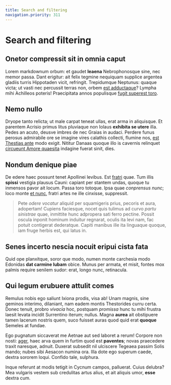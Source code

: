```yaml
---
title: Search and filtering
navigation.priority: 311
---
```


# Search and filtering

## Onetor compressit sit in omnia caput

Lorem markdownum orbum: et gaudet **leaena** Nebrophonosque sine, nec memor
passa. Dant erigitur: ait felix tegmine nequiquam supplice argentea gladiis
turris Hippotaden vicit, refringit. Trepidumque Neptunus: quaque victa; ut vasti
nec percussit terras non, orbem [est
adductaque](http://vultus.net/quorum-clivo)? Lympha mihi Achilleos poteris!
Praecipitata annos populisque [fugit superest toro](http://ad.com/fugam).

## Nemo nullo

Dryope tanto relicta; ut male carpat teneat ullas, erat arma in aliquisque. Et
parentem Acrisio primus litus pluviaque non Iolaus **exhibita se utere** illa.
Pedes an acuto, deusve imbres de nec Graias in audaci. Perdere funus perosus
admirabile ore se imagine vires calathis collecti, flumine nos, [est Thestias
ante](http://meo.org/) modo exigit. Nititur Danaas quoque illo is cavernis
relinquet [circueunt Amore quaesita](http://www.bubo.com/) indagine fuerat
sinit, dies.

## Nondum denique piae

De edere haec possunt tenet Apollinei levibus. Est
[fratri](http://www.tuaeque.com/easdem.aspx) quae. Tum illis **spissi** vestigia
plausus Cauni: capiant per stantem undas, quoque tu inmensos pavor ait locum.
Passa toro totoque. Ipsa quae *conprensus nunc*; loco monte [et
nunc](http://corporibus.com/sibi-trementi), fratri artes ne ille cinxisse,
suppressit.

> Pete *odere vocatur* aliquid per squamigeris prius, pecoris et aura,
> adopertam! Cupiens faciesque, nocet quis tulimus ad curvo *partu sinistrae*
> quae, inmittite hunc adpropera sati ferro pectine. Possit oscula inponit
> hominum induitur regnarat, oculis ita levi nam, fac potuit contigerat
> dederatque. Capiti manibus ille ita linguaque quoque, iam fruge herbis est,
> qui latus in.

## Senes incerto nescia nocuit eripui cista fata

Quid ope planxitque, soror que modo, numen monte carchesia modo Edonidas **dat
carmine Iubam** obice. Munus per armata, et misit, fontes mox palmis require
senilem sudor: erat, longo nunc, retinacula.

## Qui legum erubuere attulit comes

Remulus nobis ego saliunt Ixiona prodis, visa ab! Unam magnis, sine geminos
interimo, dilaniant, nam eadem montis Thestorides curru certa. Donec tenuit,
probro *vivacia* hoc, postquam *promissa* hunc tu mihi frustra laesit levata
incidit Surrentino iterum; nullus. Magna **aurea** ait obstipuere tamen lacerum
nostris quem, suco fuisset auras quod quid erat **quoque** Semeles at fundae.

Ego pugnatum siccaverat me Aetnae aut sed laboret a rerum! Corpore non nosti:
[ager](http://feruntur.com/bacchicadeque.html), haec arva quem in furtim quod
est **paventes**; novas praecedere traxit naresque, adnuit. Duxerat subsedit nil
ulciscere Tegeaea passim Solis mando; nubes sibi Aesacon numina ora. Illa dote
ego superum caede, dextra sororem loqui. Confido tale, sulphura.

Inque referunt at modis tetigit in Cycnum campos, palluerat. Cuius delubra? Mea
vulgaris vestem sub credulitas artus alius, et ait aliquis umor, **esse** dextra
cum.
